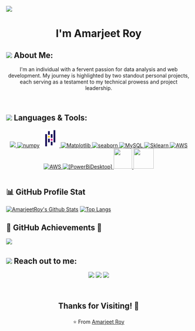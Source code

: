 <p align="center"> 
  <img src="https://user-images.githubusercontent.com/137817362/266265617-66d80332-4e11-43bb-ad4b-6f9e55cb2bcd.gif" style="display: inline-block; margin: 0 auto; width:1200px;">
</p>

<h1 align="center">
  I'm Amarjeet Roy
</h1>

<h2 dir="auto">
  <a id="user-content--about-me-" class="anchor" href="#-about-me-" aria-hidden="true"> </a>
  <img src="https://user-images.githubusercontent.com/137817362/266587333-f3543d44-2b8b-4a7b-81eb-4804c0aeb9a4.gif" width="20" style="max-width: 100%;">
  <strong>About Me:</strong>
</h2>


<p align="center">
  I'm an individual with a fervent passion for data analysis and web development. My journey is highlighted by two standout personal projects, each serving as a testament to my technical prowess and project leadership.
</p>

<br>


 <h2 dir="auto"><a id="user-content--languages--tools" class="anchor" href="#-languages--tools" aria-hidden="true"></a><a target="_blank" rel="noopener noreferrer" href="https://camo.githubusercontent.com/b429fd0344f4072885b19923f824d4616893261e9d7cc2afb62f85224caca070/68747470733a2f2f6d656469612e67697068792e636f6d2f6d656469612f6a32704f476547594b65327843434b7766692f67697068792e676966"><img src="https://camo.githubusercontent.com/b429fd0344f4072885b19923f824d4616893261e9d7cc2afb62f85224caca070/68747470733a2f2f6d656469612e67697068792e636f6d2f6d656469612f6a32704f476547594b65327843434b7766692f67697068792e676966" width="40" style="max-width: 100%;"></a> <strong>Languages &amp; Tools:</strong></h2>
 
 <p align="center" dir="auto">  
    <a href="https://www.python.org" rel="nofollow"> <img src="https://camo.githubusercontent.com/24303cd2424a9a9c092cb6f3108ae66c45d827c3bb8cac57c93c1831c058e43f/68747470733a2f2f696d672e69636f6e73382e636f6d2f636f6c6f722f34382f3030303030302f707974686f6e2e706e67" data-canonical-src="https://img.icons8.com/color/48/000000/python.png" style="max-width: 110%;"> </a> 
   <a href="https://numpy.org/doc/stable/index.html" rel="nofollow"> <img src="https://user-images.githubusercontent.com/137817362/266224257-b20f32fc-6cfe-48fe-8ef0-68c45373be61.png" data-canonical-src="https://img.icons8.com/color/48/000000/microsoft-powerpoint-2019--v1.png" alt="numpy"  height="50" style="max-width: 100%;"></a>
   <a href="https://pandas.pydata.org/" rel="nofollow"> <img src="https://raw.githubusercontent.com/devicons/devicon/2ae2a900d2f041da66e950e4d48052658d850630/icons/pandas/pandas-original.svg" alt="pandas" width="50" height="50" style="max-width: 100%;"> </a> 
    <a href="https://matplotlib.org/stable/index.html" rel="nofollow"> <img src="https://user-images.githubusercontent.com/137817362/266225645-03569596-3262-411a-af13-1b678c60a2e1.png" alt="Matplotlib" width="50" height="50" style="max-width: 100%;"> </a>
    <a href="https://seaborn.pydata.org/" rel="nofollow"> <img src="https://seaborn.pydata.org/_images/logo-mark-lightbg.svg" alt="seaborn" width="60" height="55" data-canonical-src="https://seaborn.pydata.org/_images/logo-mark-lightbg.svg" style="max-width: 100%;"> </a>
    <a href="https://www.mysql.com/" rel="nofollow"> <img src="https://user-images.githubusercontent.com/137817362/266228834-b2263294-73a0-4c3f-a7e0-0c20609a7578.png" data-canonical-src="https://img.icons8.com/fluent/50/000000/mysql-logo.png" alt="MySQL" width="50" height="50" style="max-width: 100%;"> </a>
    <a href="https://scikit-learn.org/stable/user_guide.html" rel="nofollow"> <img src="https://user-images.githubusercontent.com/137817362/266236281-b7d10478-13a6-4747-bdf2-612e4256c615.png" data-canonical-src="https://img.icons8.com/fluent/50/000000/mysql-logo.png" alt="Sklearn"  height="50" style="max-width: 100%;"> </a>
   <a href="https://aws.amazon.com/?nc2=h_lg" rel="nofollow"> <img src="https://user-images.githubusercontent.com/137817362/266250670-4058ba47-c3a0-4835-a4e2-002402175cca.png" data-canonical-src="https://img.icons8.com/fluent/50/000000/mysql-logo.png" alt="AWS"  height="40" style="max-width: 100%;"> </a>
    <a href="https://www.selenium.dev/documentation/" rel="nofollow"> <img src="https://raw.githubusercontent.com/detain/svg-logos/780f25886640cef088af994181646db2f6b1a3f8/svg/selenium-logo.svg" data-canonical-src="https://img.icons8.com/fluent/50/000000/mysql-logo.png" alt="AWS"  height="47" style="max-width: 100%;"> </a>
   <a href="https://powerbi.microsoft.com/en-in/desktop/"  rel="nofollow"> <img src="https://user-images.githubusercontent.com/137817362/266267984-ab3e4a04-0d60-45e1-bf3a-57b038ee1427.png" height="48" alt="[PowerBiDesktop]" >
    <a href="https://www.microsoft.com/en-in/microsoft-365/excel" rel="nofollow"><img src="https://camo.githubusercontent.com/6210c820aedc56cac0ff68310216858a28e267c72fbdc89700167caafe3606f6/68747470733a2f2f696d672e69636f6e73382e636f6d2f666c75656e63792f34382f3030303030302f6d6963726f736f66742d657863656c2d323031392e706e67" data-canonical-src="https://img.icons8.com/fluency/48/000000/microsoft-excel-2019.png" width="50" height="55" style="max-width: 100%;"> </a>
    <a href="https://www.microsoft.com/en-us/microsoft-365/powerpoint" rel="nofollow"> <img src="https://camo.githubusercontent.com/c24d399e4e3f39d7d5a118314f185e5974d3eaeb05181054a0ea8bb34f3cc3f5/68747470733a2f2f696d672e69636f6e73382e636f6d2f636f6c6f722f34382f3030303030302f6d6963726f736f66742d706f776572706f696e742d323031392d2d76312e706e67" data-canonical-src="https://img.icons8.com/color/48/000000/microsoft-powerpoint-2019--v1.png" width="55" height="55"  style="max-width: 100%;"></a>
 <br>
<br>

<h2>📊 GitHub Profile Stat</h2>

<!-- https://github.com/anuraghazra/github-readme-stats -->

<a href="https://github.com/AmarjeetRoy/github-readme-stats"><img alt="AmarjeetRoy's Github Stats" src="https://github-readme-stats.vercel.app/api/?username=AmarjeetRoy&show_icons=true&include_all_commits=true&count_private=true&theme=react&hide_border=true&bg_color=1F222E&title_color=F85D7F&icon_color=F8D866" height="192px"/></a>
[![Top Langs](https://github-readme-stats.vercel.app/api/top-langs/?username=AmarjeetRoy&layout=compact&theme=react&hide_border=true&bg_color=1F222E&title_color=F85D7F&icon_color=F8D866&card_width=400&langs_count=8&height=192px)](https://github.com/AmarjeetRoy/github-readme-stats)
<br/>
     
<h2>🏅 GitHub Achievements 🏅</h2>
<p>
  <a href="https://github.com/AmarjeetRoy?tab=achievements">
    <img src="https://github.githubassets.com/images/modules/profile/achievements/quickdraw-default.png" width="120" style="max-width: 100%;">
  </a>
</p>
<h2 dir="auto"><a id="user-content--reach-out-to-me-" class="anchor" href="#-reach-out-to-me-" aria-hidden="true"></a><a target="_blank" rel="noopener noreferrer" href="https://camo.githubusercontent.com/ec0df7b334d15078e980be8f26f35f1bd6f004eaa4a121db42fed361360c1817/68747470733a2f2f6d656469612e67697068792e636f6d2f6d656469612f4c6e516a7057614f4e386e68723231764e572f67697068792e676966"><img src="https://camo.githubusercontent.com/ec0df7b334d15078e980be8f26f35f1bd6f004eaa4a121db42fed361360c1817/68747470733a2f2f6d656469612e67697068792e636f6d2f6d656469612f4c6e516a7057614f4e386e68723231764e572f67697068792e676966" width="40" style="max-width: 100%;"></a> <strong>Reach out to me:</strong> </h2>


<p align="center" dir="auto">
<a href="https://www.linkedin.com/in/amarjeetroy0/" rel="nofollow"><img src="https://camo.githubusercontent.com/162001cc0747178f47ced6e40de0cd16e375beb9b5fbca4ea3d520ecca78cd85/68747470733a2f2f696d672e69636f6e73382e636f6d2f666c75656e742f34382f3030303030302f6c696e6b6564696e2e706e67" data-canonical-src="https://img.icons8.com/fluent/48/000000/linkedin.png" style="max-width: 100%;"></a>
<a href="mailto:amarjeetroy029@gmail.com"><img src="https://camo.githubusercontent.com/e260052d80402ee1c3c47c1663259d0d952556860eec8eee4118a46b506f43a3/68747470733a2f2f696d672e69636f6e73382e636f6d2f636f6c6f722f34382f3030303030302f676d61696c2d6e65772e706e67" data-canonical-src="https://img.icons8.com/color/48/000000/gmail-new.png" style="max-width: 100%;"></a>
<a href="https://www.hackerrank.com/amarjeetroy029" rel="nofollow"><img src="https://user-images.githubusercontent.com/137817362/266239493-4e65699f-6e11-488f-9af9-f50b54fa5a3f.png"  height="50" data-canonical-src="https://upload.wikimedia.org/wikipedia/commons/4/40/HackerRank_Icon-1000px.png"  style="max-width: 100%;"></a>
</p>




<br>

<h2 align="center">
  
  Thanks for Visiting! 👋
</h2>

<p align="center">
  ⭐️ From <a href="https://github.com/AmarjeetRoy">Amarjeet Roy</a>
</p>
